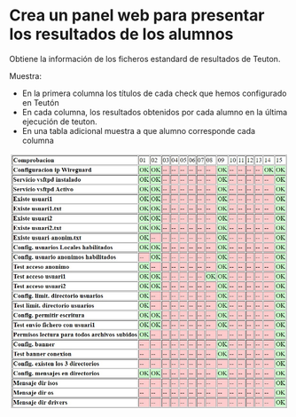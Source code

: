 # Crea un panel web para presentar los resultados de los alumnos

Obtiene la información de los ficheros estandard de resultados de Teuton.

Muestra:
  - En la primera columna los títulos de cada check que hemos configurado en Teutón
  - En cada columna, los resultados obtenidos por cada alumno en la última ejecución de teuton.
  - En una tabla adicional muestra a que alumno corresponde cada columna
  
  ![Alt text](panel.jpg?raw=true "Title")
